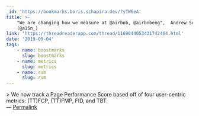 ```yaml
---
_id: 'https://bookmarks.boris.schapira.dev/?yTW6eA'
title: >-
    "We are changing how we measure at @airbnb, @airbnbeng",  Andrew Scheuermann
    (@a15n_)
link: 'https://threadreaderapp.com/thread/1169044053431742464.html'
date: '2019-09-04'
tags:
    - name: boostmarks
      slug: boostmarks
    - name: metrics
      slug: metrics
    - name: rum
      slug: rum
---
```


&gt; We now track a Page Performance Score based off of four user-centric
metrics: (TT)FCP, (TT)FMP, FID, and TBT. <br>&#8212;
<a href="https://bookmarks.boris.schapira.dev/?yTW6eA" title="Permalink">Permalink</a>
